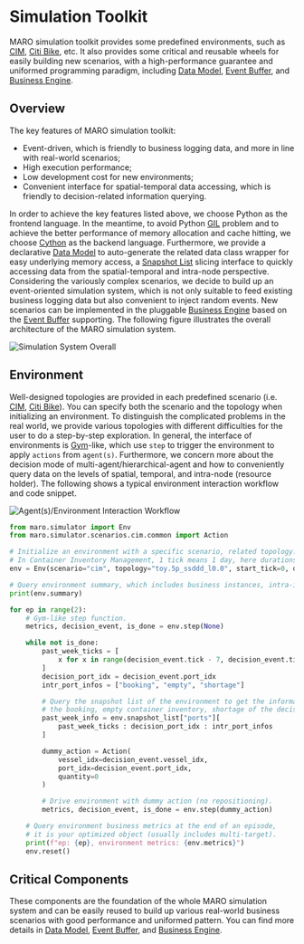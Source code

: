 # Simulation Toolkit

MARO simulation toolkit provides some predefined environments, such as
[CIM](../scenarios/container_inventory_management.html),
[Citi Bike](../scenarios/citi_bike.html), etc.
It also provides some critical and reusable wheels for easily building new scenarios,
with a high-performance guarantee and uniformed programming paradigm, including
[Data Model](./data_model.html), [Event Buffer](./event_buffer.html), and
[Business Engine](./business_engine.html).

## Overview

The key features of MARO simulation toolkit:

- Event-driven, which is friendly to business logging data, and more in line
with real-world scenarios;
- High execution performance;
- Low development cost for new environments;
- Convenient interface for spatial-temporal data accessing, which is friendly to
decision-related information querying.

In order to achieve the key features listed above, we choose Python as the
frontend language. In the meantime, to avoid Python
[GIL](https://wiki.python.org/moin/GlobalInterpreterLock) problem and to achieve
the better performance of memory allocation and cache hitting, we choose
[Cython](https://cython.org/) as the backend language. Furthermore, we provide a
declarative [Data Model](./data_model.html) to auto-generate the related data
class wrapper for easy underlying memory access, a
[Snapshot List](./data_model.html#advanced-features) slicing interface to quickly
accessing data from the spatial-temporal and intra-node perspective. Considering
the variously complex scenarios, we decide to build up an event-oriented simulation
system, which is not only suitable to feed existing business logging data but also
convenient to inject random events. New scenarios can be implemented in the
pluggable [Business Engine](./business_engine.html) based on the
[Event Buffer](./event_buffer.html) supporting. The following figure illustrates
the overall architecture of the MARO simulation system.

![Simulation System Overall](../images/simulator/overview.svg)

## Environment

Well-designed topologies are provided in each predefined scenario
(i.e. [CIM](../scenarios/container_inventory_management.html),
[Citi Bike](../scenarios/citi_bike.html)).
You can specify both the scenario and the topology when initializing an environment.
To distinguish the complicated problems in the real world, we provide various
topologies with different difficulties for the user to do a step-by-step exploration.
In general, the interface of environments is [Gym](https://gym.openai.com/)-like,
which use `step` to trigger the environment to apply `actions` from `agent(s)`.
Furthermore, we concern more about the decision mode of multi-agent/hierarchical-agent
and how to conveniently query data on the levels of spatial, temporal, and
intra-node (resource holder). The following shows a typical environment interaction
workflow and code snippet.

![Agent(s)/Environment Interaction Workflow](../images/simulator/interaction_workflow.svg)

```python
from maro.simulator import Env
from maro.simulator.scenarios.cim.common import Action

# Initialize an environment with a specific scenario, related topology.
# In Container Inventory Management, 1 tick means 1 day, here durations=100 means a length of 100 days
env = Env(scenario="cim", topology="toy.5p_ssddd_l0.0", start_tick=0, durations=100)

# Query environment summary, which includes business instances, intra-instance attributes, etc.
print(env.summary)

for ep in range(2):
    # Gym-like step function.
    metrics, decision_event, is_done = env.step(None)

    while not is_done:
        past_week_ticks = [
            x for x in range(decision_event.tick - 7, decision_event.tick)
        ]
        decision_port_idx = decision_event.port_idx
        intr_port_infos = ["booking", "empty", "shortage"]

        # Query the snapshot list of the environment to get the information of
        # the booking, empty container inventory, shortage of the decision port in the past week.
        past_week_info = env.snapshot_list["ports"][
            past_week_ticks : decision_port_idx : intr_port_infos
        ]

        dummy_action = Action(
            vessel_idx=decision_event.vessel_idx,
            port_idx=decision_event.port_idx,
            quantity=0
        )

        # Drive environment with dummy action (no repositioning).
        metrics, decision_event, is_done = env.step(dummy_action)

    # Query environment business metrics at the end of an episode,
    # it is your optimized object (usually includes multi-target).
    print(f"ep: {ep}, environment metrics: {env.metrics}")
    env.reset()
```

## Critical Components

These components are the foundation of the whole MARO simulation system and can
be easily reused to build up various real-world business scenarios with good
performance and uniformed pattern. You can find more details in
[Data Model](./data_model.html), [Event Buffer](./event_buffer.html), and
[Business Engine](./business_engine.html).
